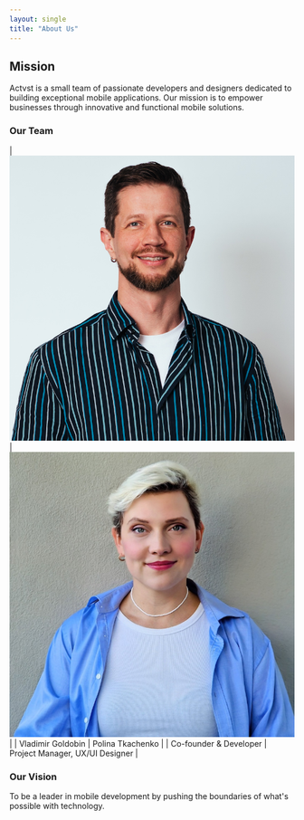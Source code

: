 ```yaml
---
layout: single
title: "About Us"
---
```


## Mission

Actvst is a small team of passionate developers and designers dedicated to building exceptional mobile applications. Our mission is to empower businesses through innovative and functional mobile solutions.

### Our Team

| ![Vladimir](/assets/images/vladimir.png) | ![Vladimir](/assets/images/polina.jpg) |
| Vladimir Goldobin | Polina Tkachenko |
| Co-founder & Developer | Project Manager, UX/UI Designer |

### Our Vision

To be a leader in mobile development by pushing the boundaries of what's possible with technology.